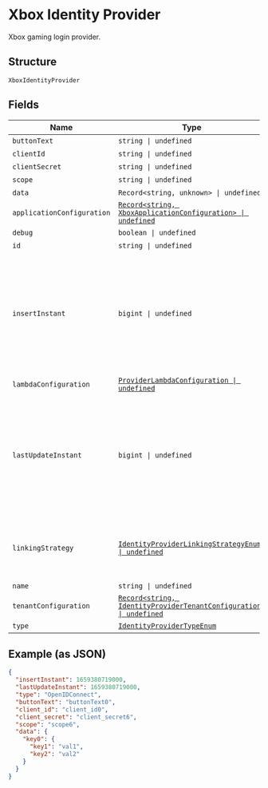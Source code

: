 
# Xbox Identity Provider

Xbox gaming login provider.

## Structure

`XboxIdentityProvider`

## Fields

| Name | Type | Tags | Description |
|  --- | --- | --- | --- |
| `buttonText` | `string \| undefined` | Optional | - |
| `clientId` | `string \| undefined` | Optional | - |
| `clientSecret` | `string \| undefined` | Optional | - |
| `scope` | `string \| undefined` | Optional | - |
| `data` | `Record<string, unknown> \| undefined` | Optional | - |
| `applicationConfiguration` | [`Record<string, XboxApplicationConfiguration> \| undefined`](../../doc/models/xbox-application-configuration.md) | Optional | - |
| `debug` | `boolean \| undefined` | Optional | - |
| `id` | `string \| undefined` | Optional | - |
| `insertInstant` | `bigint \| undefined` | Optional | The number of milliseconds since the unix epoch: January 1, 1970 00:00:00 UTC. This value is always in UTC. |
| `lambdaConfiguration` | [`ProviderLambdaConfiguration \| undefined`](../../doc/models/provider-lambda-configuration.md) | Optional | - |
| `lastUpdateInstant` | `bigint \| undefined` | Optional | The number of milliseconds since the unix epoch: January 1, 1970 00:00:00 UTC. This value is always in UTC. |
| `linkingStrategy` | [`IdentityProviderLinkingStrategyEnum \| undefined`](../../doc/models/identity-provider-linking-strategy-enum.md) | Optional | The IdP behavior when no user link has been made yet. |
| `name` | `string \| undefined` | Optional | - |
| `tenantConfiguration` | [`Record<string, IdentityProviderTenantConfiguration> \| undefined`](../../doc/models/identity-provider-tenant-configuration.md) | Optional | - |
| `type` | [`IdentityProviderTypeEnum`](../../doc/models/identity-provider-type-enum.md) | Required | - |

## Example (as JSON)

```json
{
  "insertInstant": 1659380719000,
  "lastUpdateInstant": 1659380719000,
  "type": "OpenIDConnect",
  "buttonText": "buttonText0",
  "client_id": "client_id0",
  "client_secret": "client_secret6",
  "scope": "scope6",
  "data": {
    "key0": {
      "key1": "val1",
      "key2": "val2"
    }
  }
}
```

